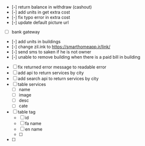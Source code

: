 - [-] return balance in withdraw (cashout)
- [-] add units in get extra cost
- [-] fix typo error in extra cost
- [-] update default picture url
- [ ] bank gateway
- [-] add units in buildings
- [-] change zil.ink to https://smarthomeapp.ir/link/
- [-] send sms to saken if he is not owner
- [-] unable to remove building when there is a paid bill in building
- [ ] fix returned error message to readable error
- [ ] add api to return services by city
- [ ] add search api to return services by city
- [ ] table services 
	- [ ] name 
	- [ ] image
	- [ ] desc
	- [ ] cate
- [ ] table tag
	- [ ] id
	- [ ] fa name
	- [ ] en name
	- [ ] 
- [ ] 